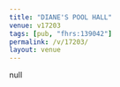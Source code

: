 ```yaml
---
title: "DIANE'S POOL HALL"
venue: v17203
tags: [pub, "fhrs:139042"]
permalink: /v/17203/
layout: venue
---
```

null